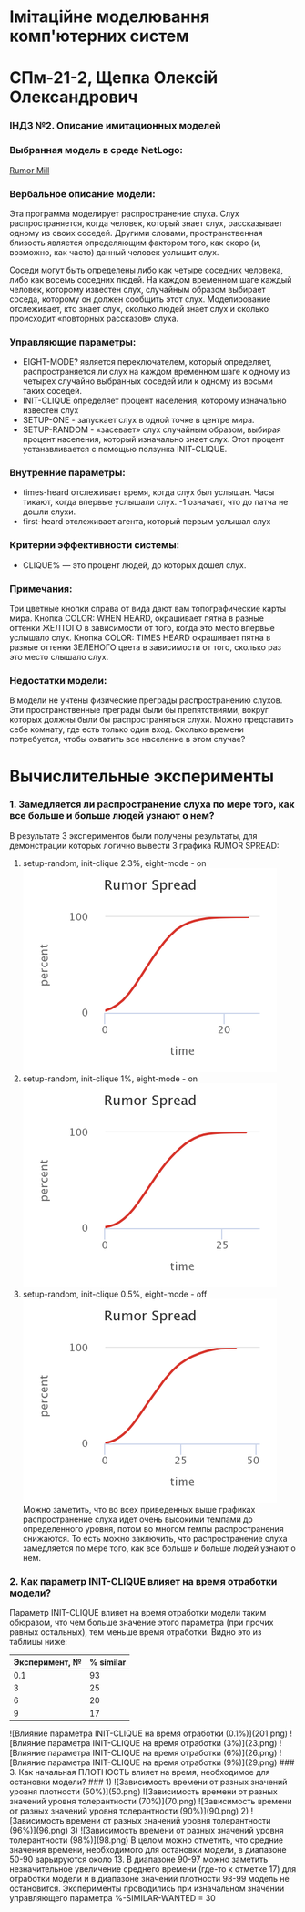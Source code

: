 #  Імітаційне моделювання комп'ютерних систем #
#  СПм-21-2, Щепка Олексій Олександрович #
### ІНДЗ №2. Описание имитационных моделей ###

### Выбранная модель в среде NetLogo: ###
[Rumor Mill](http://www.netlogoweb.org/launch#http://www.netlogoweb.org/assets/modelslib/Sample%20Models/Social%20Science/Rumor%20Mill.nlogo)

### Вербальное описание модели: ###
Эта программа моделирует распространение слуха. Слух распространяется, когда человек, который знает слух, рассказывает одному из своих соседей. Другими словами, пространственная близость является определяющим фактором того, как скоро (и, возможно, как часто) данный человек услышит слух.

Соседи могут быть определены либо как четыре соседних человека, либо как восемь соседних людей. На каждом временном шаге каждый человек, которому известен слух, случайным образом выбирает соседа, которому он должен сообщить этот слух. Моделирование отслеживает, кто знает слух, сколько людей знает слух и сколько происходит «повторных рассказов» слуха.

### Управляющие параметры: ###
+ EIGHT-MODE? является переключателем, который определяет, распространяется ли слух на каждом временном шаге к одному из четырех случайно выбранных соседей или к одному из восьми таких соседей.
+ INIT-CLIQUE определяет процент населения, которому изначально известен слух
+ SETUP-ONE - запускает слух в одной точке в центре мира.
+ SETUP-RANDOM - «засевает» слух случайным образом, выбирая процент населения, который изначально знает слух. Этот процент устанавливается с помощью ползунка INIT-CLIQUE.

### Внутренние параметры: ###
+ times-heard отслеживает время, когда слух был услышан. Часы тикают, когда впервые услышали слух. -1 означает, что до патча не дошли слухи.
+ first-heard отслеживает агента, который первым услышал слух

### Критерии эффективности системы: ###
+ CLIQUE% — это процент людей, до которых дошел слух.

### Примечания: ###
Три цветные кнопки справа от вида дают вам топографические карты мира. Кнопка COLOR: WHEN HEARD, окрашивает пятна в разные оттенки ЖЕЛТОГО в зависимости от того, когда это место впервые услышало слух. Кнопка COLOR: TIMES HEARD окрашивает пятна в разные оттенки ЗЕЛЕНОГО цвета в зависимости от того, сколько раз это место слышало слух.

### Недостатки модели: ###
В модели не учтены физические преграды распространению слухов. Эти пространственные преграды были бы препятствиями, вокруг которых должны были бы распространяться слухи. Можно представить себе комнату, где есть только один вход. Сколько времени потребуется, чтобы охватить все население в этом случае?

# Вычислительные эксперименты #
### 1. Замедляется ли распространение слуха по мере того, как все больше и больше людей узнают о нем? ###
В результате 3 экспериментов были получены результаты, для демонстрации которых логично вывести 3 графика RUMOR SPREAD: 
1) setup-random, init-clique 2.3%, eight-mode - on
![(2.3%)](rumor-spread_2.3.png)
2) setup-random, init-clique 1%, eight-mode - on
![(1%)](rumor-spread_1.png)
3) setup-random, init-clique 0.5%, eight-mode - off
![(0.5%)](rumor-spread_0.5.png)
Можно заметить, что во всех приведенных выше графиках распространение слуха идет очень высокими темпами до определенного уровня, потом во многом темпы распространения снижаются. То есть можно заключить, что распространение слуха замедляется по мере того, как все больше и больше людей узнают о нем.

### 2. Как параметр INIT-CLIQUE влияет на время отработки модели? ###
Параметр INIT-CLIQUE влияет на время отработки модели таким обюразом, что чем больше значение этого параметра (при прочих равных остальных), тем меньше время отработки. Видно это из таблицы ниже:
<table>
<thead>
<tr><th>Эксперимент, №</th><th>% similar</th></tr>
</thead>
<tbody>
<tr><td>0.1</td><td>93</td></tr>
<tr><td>3</td><td>25</td></tr>
<tr><td>6</td><td>20</td></tr>
<tr><td>9</td><td>17</td></tr>
</tbody>
</table>
![Влияние параметра INIT-CLIQUE на время отработки (0.1%)](201.png)
![Влияние параметра INIT-CLIQUE на время отработки (3%)](23.png)
![Влияние параметра INIT-CLIQUE на время отработки (6%)](26.png)
![Влияние параметра INIT-CLIQUE на время отработки (9%)](29.png)
### 3. Как начальная ПЛОТНОСТЬ влияет на время, необходимое для остановки модели? ###
1) ![Зависимость времени от разных значений уровня плотности (50%)](50.png)
   ![Зависимость времени от разных значений уровня толерантности (70%)](70.png)
   ![Зависимость времени от разных значений уровня толерантности (90%)](90.png)
2) ![Зависимость времени от разных значений уровня толерантности (96%)](96.png)
3) ![Зависимость времени от разных значений уровня толерантности (98%)](98.png)
В целом можно отметить, что средние значения времени, необходимого для остановки модели, в диапазоне 50-90 варьируются около 13. В диапазоне 90-97 можно заметить незначительное увеличение среднего времени (где-то к отметке 17) для отработки модели и в диапазоне значений плотности 98-99 модель не остановится. Эксперименты проводились при изначальном значении управляющего параметра %-SIMILAR-WANTED = 30
